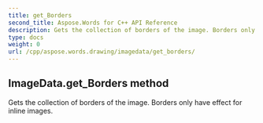 ```yaml
---
title: get_Borders
second_title: Aspose.Words for C++ API Reference
description: Gets the collection of borders of the image. Borders only have effect for inline images. 
type: docs
weight: 0
url: /cpp/aspose.words.drawing/imagedata/get_borders/
---
```

## ImageData.get_Borders method


Gets the collection of borders of the image. Borders only have effect for inline images. 

